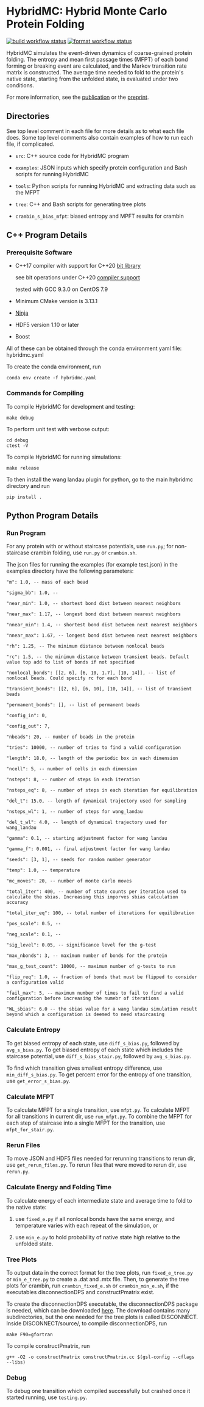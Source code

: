 # HybridMC: Hybrid Monte Carlo Protein Folding

[![build workflow status](https://github.com/margaritacolberg/hybridmc/actions/workflows/build.yml/badge.svg)](https://github.com/margaritacolberg/hybridmc/actions/workflows/build.yml?query=branch:main)
[![format workflow status](https://github.com/margaritacolberg/hybridmc/actions/workflows/format.yml/badge.svg)](https://github.com/margaritacolberg/hybridmc/actions/workflows/format.yml?query=branch:main)

HybridMC simulates the event-driven dynamics of coarse-grained protein folding.
The entropy and mean first passage times (MFPT) of each bond forming or
breaking event are calculated, and the Markov transition rate matrix is
constructed. The average time needed to fold to the protein's native state,
starting from the unfolded state, is evaluated under two conditions.

For more information, see the [publication](https://doi.org/10.1063/5.0098612)
or the [preprint](https://arxiv.org/abs/2205.05799).

## Directories

See top level comment in each file for more details as to what each file does.
Some top level comments also contain examples of how to run each file, if
complicated.

  * `src`: C++ source code for HybridMC program

  * `examples`: JSON inputs which specify protein configuration and Bash
    scripts for running HybridMC

  * `tools`: Python scripts for running HybridMC and extracting data such as
    the MFPT

  * `tree`: C++ and Bash scripts for generating tree plots

  * `crambin_s_bias_mfpt`: biased entropy and MPFT results for crambin

## C++ Program Details

### Prerequisite Software

  * C++17 compiler with support for C++20
    [bit library](https://en.cppreference.com/w/cpp/header/bit)

    see bit operations under C++20 [compiler
    support](https://en.cppreference.com/w/cpp/compiler_support/20)

    tested with GCC 9.3.0 on CentOS 7.9

  * Minimum CMake version is 3.13.1

  * [Ninja](https://ninja-build.org/)

  * HDF5 version 1.10 or later

  * Boost

All of these can be obtained through the conda environment yaml file: hybridmc.yaml

To create the conda environment, run

```
conda env create -f hybridmc.yaml
```

### Commands for Compiling

To compile HybridMC for development and testing:

```
make debug
```

To perform unit test with verbose output:

```
cd debug
ctest -V
```

To compile HybridMC for running simulations:

```
make release
```
To then install the wang landau plugin for python, go to the main hybridmc directory and run

```
pip install .
```

## Python Program Details

### Run Program

For any protein with or without staircase potentials, use `run.py`; for
non-staircase crambin folding, use `run.py` or `crambin.sh`.

The json files for running the examples (for example test.json) in the examples directory
have the following parameters:


    "m": 1.0, -- mass of each bead

    "sigma_bb": 1.0, -- 

    "near_min": 1.0, -- shortest bond dist between nearest neighbors

    "near_max": 1.17, -- longest bond dist between nearest neighbors

    "nnear_min": 1.4, -- shortest bond dist between next nearest neighbors

    "nnear_max": 1.67, -- longest bond dist between next nearest neighbors

    "rh": 1.25, -- The minimum distance between nonlocal beads 

    "rc": 1.5, -- the minimum distance between transient beads. Default value top add to list of bonds if not specified
    
    "nonlocal_bonds": [[2, 6], [6, 10, 1.7], [10, 14]], -- list of  nonlocal beads. Could specify rc for each bond
    
    "transient_bonds": [[2, 6], [6, 10], [10, 14]], -- list of transient beads
    
    "permanent_bonds": [], -- list of permanent beads
    
    "config_in": 0, 

    "config_out": 7,

    "nbeads": 20, -- number of beads in the protein

    "tries": 10000, -- number of tries to find a valid configuration

    "length": 18.0, -- length of the periodic box in each dimension

    "ncell": 5, -- number of cells in each dimension

    "nsteps": 8, -- number of steps in each iteration

    "nsteps_eq": 8, -- number of steps in each iteration for equilibration

    "del_t": 15.0, -- length of dynamical trajectory used for sampling

    "nsteps_wl": 1, -- number of steps for wang_landau

    "del_t_wl": 4.0, -- length of dynamical trajectory used for wang_landau

    "gamma": 0.1, -- starting adjustment factor for wang landau

    "gamma_f": 0.001, -- final adjustment factor for wang landau

    "seeds": [3, 1], -- seeds for random number generator

    "temp": 1.0, -- temperature

    "mc_moves": 20, -- number of monte carlo moves

    "total_iter": 400, -- number of state counts per iteration used to calculate the sbias. Increasing this imporves sbias calculation accuracy
    
    "total_iter_eq": 100, -- total number of iterations for equilibration

    "pos_scale": 0.5, --

    "neg_scale": 0.1, --

    "sig_level": 0.05, -- significance level for the g-test

    "max_nbonds": 3, -- maximum number of bonds for the protein

    "max_g_test_count": 10000, -- maximum number of g-tests to run

    "flip_req": 1.0, -- fraction of bonds that must be flipped to consider a configuration valid

    "fail_max": 5, -- maximum number of times to fail to find a valid configuration before increasing the numebr of iterations

    "WL_sbias": 6.0 -- the sbias value for a wang landau simulation result beyond which a configuration is deemed to need staircasing 


### Calculate Entropy

To get biased entropy of each state, use `diff_s_bias.py`, followed by
`avg_s_bias.py`. To get biased entropy of each state which includes the
staircase potential, use `diff_s_bias_stair.py`, followed by `avg_s_bias.py`.

To find which transition gives smallest entropy difference, use
`min_diff_s_bias.py`. To get percent error for the entropy of one transition,
use `get_error_s_bias.py`.

### Calculate MFPT

To calculate MFPT for a single transition, use `mfpt.py`. To calculate MFPT for
all transitions in current dir, use `run_mfpt.py`. To combine the MFPT for each
step of staircase into a single MFPT for the transition, use
`mfpt_for_stair.py`.

### Rerun Files

To move JSON and HDF5 files needed for rerunning transitions to rerun dir, use
`get_rerun_files.py`. To rerun files that were moved to rerun dir, use
`rerun.py`.

### Calculate Energy and Folding Time

To calculate energy of each intermediate state and average time to fold to the
native state:

 1. use `fixed_e.py` if all nonlocal bonds have the same energy, and
    temperature varies with each repeat of the simulation, or

 2. use `min_e.py` to hold probability of native state high relative to the
    unfolded state.

### Tree Plots

To output data in the correct format for the tree plots, run `fixed_e_tree.py`
or `min_e_tree.py` to create a .dat and .mtx file. Then, to generate the tree
plots for crambin, run `crambin_fixed_e.sh` or `crambin_min_e.sh`, if the
executables disconnectionDPS and constructPmatrix exist.

To create the disconnectionDPS executable, the disconnectionDPS package is
needed, which can be downloaded
[here](https://www-wales.ch.cam.ac.uk/software.html). The download contains
many subdirectories, but the one needed for the tree plots is called
DISCONNECT. Inside DISCONNECT/source/, to compile disconnectionDPS, run

```
make F90=gfortran
```

To compile constructPmatrix, run

```
g++ -O2 -o constructPmatrix constructPmatrix.cc $(gsl-config --cflags --libs)
```

### Debug

To debug one transition which compiled successfully but crashed once it started
running, use `testing.py`.
